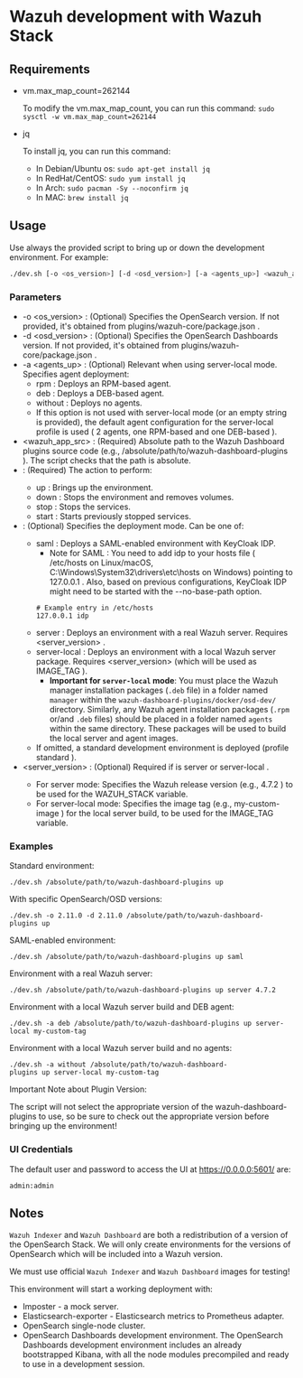 # Wazuh development with Wazuh Stack

## Requirements

- vm.max_map_count=262144

  To modify the vm.max_map_count, you can run this command:
  `sudo sysctl -w vm.max_map_count=262144`

- jq

  To install jq, you can run this command:

  - In Debian/Ubuntu os:
    `sudo apt-get install jq`
  - In RedHat/CentOS:
    `sudo yum install jq`
  - In Arch:
    `sudo pacman -Sy --noconfirm jq`
  - In MAC:
    `brew install jq`

## Usage

Use always the provided script to bring up or down the development
environment. For example:

```bash
./dev.sh [-o <os_version>] [-d <osd_version>] [-a <agents_up>] <wazuh_app_src> <action> [<mode>] [<server_version>]
```

### Parameters

- -o <os_version> : (Optional) Specifies the OpenSearch version. If not provided, it's obtained from plugins/wazuh-core/package.json .
- -d <osd_version> : (Optional) Specifies the OpenSearch Dashboards version. If not provided, it's obtained from plugins/wazuh-core/package.json .
- -a <agents_up> : (Optional) Relevant when using server-local mode. Specifies agent deployment:
  - rpm : Deploys an RPM-based agent.
  - deb : Deploys a DEB-based agent.
  - without : Deploys no agents.
  - If this option is not used with server-local mode (or an empty string is provided), the default agent configuration for the server-local profile is used ( 2 agents, one RPM-based and one DEB-based ).
- <wazuh_app_src> : (Required) Absolute path to the Wazuh Dashboard plugins source code (e.g., /absolute/path/to/wazuh-dashboard-plugins ). The script checks that the path is absolute.
- <action> : (Required) The action to perform:
  - up : Brings up the environment.
  - down : Stops the environment and removes volumes.
  - stop : Stops the services.
  - start : Starts previously stopped services.
- <mode> : (Optional) Specifies the deployment mode. Can be one of:
  - saml : Deploys a SAML-enabled environment with KeyCloak IDP.
    - Note for SAML : You need to add idp to your hosts file ( /etc/hosts on Linux/macOS, C:\Windows\System32\drivers\etc\hosts on Windows) pointing to 127.0.0.1 . Also, based on previous configurations, KeyCloak IDP might need to be started with the --no-base-path option.
    ```
    # Example entry in /etc/hosts
    127.0.0.1 idp
    ```
  - server : Deploys an environment with a real Wazuh server. Requires <server_version> .
  - server-local : Deploys an environment with a local Wazuh server package. Requires <server_version> (which will be used as IMAGE_TAG ).
    - **Important for `server-local` mode**: You must place the Wazuh manager installation packages (`.deb` file) in a folder named `manager` within the `wazuh-dashboard-plugins/docker/osd-dev/` directory. Similarly, any Wazuh agent installation packages (`.rpm` or/and `.deb` files) should be placed in a folder named `agents` within the same directory. These packages will be used to build the local server and agent images.
  - If omitted, a standard development environment is deployed (profile standard ).
- <server_version> : (Optional) Required if <mode> is server or server-local .
  - For server mode: Specifies the Wazuh release version (e.g., 4.7.2 ) to be used for the WAZUH_STACK variable.
  - For server-local mode: Specifies the image tag (e.g., my-custom-image ) for the local server build, to be used for the IMAGE_TAG variable.

### Examples

Standard environment:

```
./dev.sh /absolute/path/to/wazuh-dashboard-plugins up
```

With specific OpenSearch/OSD versions:

```
./dev.sh -o 2.11.0 -d 2.11.0 /absolute/path/to/wazuh-dashboard-plugins up
```

SAML-enabled environment:

```
./dev.sh /absolute/path/to/wazuh-dashboard-plugins up saml
```

Environment with a real Wazuh server:

```
./dev.sh /absolute/path/to/wazuh-dashboard-plugins up server 4.7.2
```

Environment with a local Wazuh server build and DEB agent:

```
./dev.sh -a deb /absolute/path/to/wazuh-dashboard-plugins up server-local my-custom-tag
```

Environment with a local Wazuh server build and no agents:

```
./dev.sh -a without /absolute/path/to/wazuh-dashboard-plugins up server-local my-custom-tag
```

Important Note about Plugin Version:

The script will not select the appropriate version of the wazuh-dashboard-plugins to use, so be sure to check out the appropriate version before bringing up the environment!

### UI Credentials

The default user and password to access the UI at https://0.0.0.0:5601/ are:

```
admin:admin
```

## Notes

`Wazuh Indexer` and `Wazuh Dashboard` are both a redistribution of a
version of the OpenSearch Stack. We will only create environments for
the versions of OpenSearch which will be included into a Wazuh
version.

We must use official `Wazuh Indexer` and `Wazuh Dashboard` images for
testing!

This environment will start a working deployment with:

- Imposter - a mock server.
- Elasticsearch-exporter - Elasticsearch metrics to Prometheus adapter.
- OpenSearch single-node cluster.
- OpenSearch Dashboards development environment.
  The OpenSearch Dashboards development environment includes an already
  bootstrapped Kibana, with all the node modules precompiled and ready to
  use in a development session.
